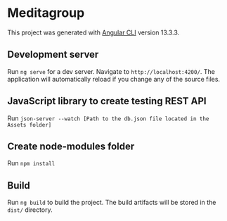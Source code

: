 # Meditagroup

This project was generated with [Angular CLI](https://github.com/angular/angular-cli) version 13.3.3.

## Development server

Run `ng serve` for a dev server. Navigate to `http://localhost:4200/`. The application will automatically reload if you change any of the source files.

## JavaScript library to create testing REST API

Run `json-server --watch [Path to the db.json file located in the Assets folder]`

## Create node-modules folder

Run `npm install`

## Build

Run `ng build` to build the project. The build artifacts will be stored in the `dist/` directory.


